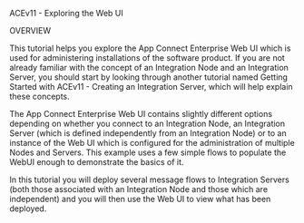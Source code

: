 ACEv11 - Exploring the Web UI


OVERVIEW 


This tutorial helps you explore the App Connect Enterprise Web UI which is used for administering installations of the software product. If you are not already familiar with the concept of an Integration Node and an Integration Server, you should start by looking through another tutorial named Getting Started with ACEv11 - Creating an Integration Server, which will help explain these concepts. 

The App Connect Enterprise Web UI contains slightly different options depending on whether you connect to an Integration Node, an Integration Server (which is defined independently from an Integration Node) or to an instance of the Web UI which is configured for the administration of multiple Nodes and Servers. This example uses a few simple flows to populate the WebUI enough to demonstrate the basics of it. 

In this tutorial you will deploy several message flows to Integration Servers (both those associated with an Integration Node and those which are independent) and you will then use the Web UI to view what has been deployed. 
